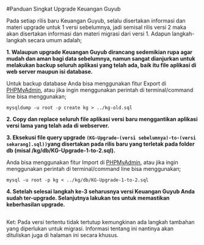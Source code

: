 #Panduan Singkat Upgrade Keuangan Guyub

Pada setiap rilis baru Keuangan Guyub, selalu disertakan informasi dan materi upgrade untuk 1 versi sebelumnya, jadi semisal rilis versi 2 maka akan disertakan informasi dan materi migrasi dari versi 1. Adapun langkah-langkah secara umum adalah;

**1. Walaupun upgrade Keuangan Guyub dirancang sedemikian rupa agar mudah dan aman bagi data sebelumnya, namun sangat dianjurkan untuk melakukan backup seluruh aplikasi yang telah ada, baik itu file aplikasi di web server maupun isi database.**

Untuk backup database Anda bisa menggunakan fitur Export di [PHPMyAdmin](http://www.phpmyadmin.net/), atau jika ingin menggunakan perintah di terminal/command line bisa menggunakan;

```
mysqldump -u root -p create kg > ../kg-old.sql
```

**2. Copy dan replace seluruh file aplikasi versi baru menggantikan aplikasi versi lama yang telah ada di webserver.**

**3. Eksekusi file query upgrade `(KG-Upgrade-(versi sebelumnya)-to-(versi sekarang].sql))`yang disertakan pada rilis baru yang terletak pada folder db (misal /kg/db/KG-Upgrade-1-to-2.sql).**

Anda bisa menggunakan fitur Import di [PHPMyAdmin](http://www.phpmyadmin.net/), atau jika ingin menggunakan perintah di terminal/command line bisa menggunakan;

```
mysql -u root -p kg < ../kg/db/KG-Upgrade-1-to-2.sql
```

**4. Setelah selesai langkah ke-3 seharusnya versi Keuangan Guyub Anda sudah ter-upgrade. Selanjutnya lakukan tes untuk memastikan keberhasilan upgrade.**


##  ##

Ket: Pada versi tertentu tidak tertutup kemungkinan ada langkah tambahan yang diperlukan untuk migrasi. Informasi tentang ini nantinya akan dituliskan juga di halaman ini secara khusus.